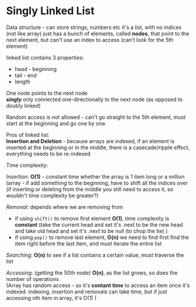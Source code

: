 # Singly Linked List

Data structure - can store strings, numbers etc
it's a list, with no indices (not like array)
just has a bunch of elements, called __nodes__, that point to the next element, but can't use an index to access (can't look for the 5th element)

linked list contains 3 properties:
- head - beginning
- tail - end 
- length

One node points to the next node  
__*singly*__ only connected one-directionally to the next node (as opposed to doubly linked)

Random access is not allowed - can't go straight to the 5th element, must start at the beginning and go one by one. 

Pros of linked list:  
__Insertion and Deletion__ - because arrays are indexed, if an element is inserted at the beginning or in the middle, there is a casecade/ripple effect, everything needs to be re-indexed

Time complexity:   

*Insertion*: __O(1)__ - constant time whether the array is 1 item long or a million (array - if add something to the beginning, have to shift all the indices over  
(if inserting or deleting from the middle you still need to access it, so wouldn't time complexity be greater?)  

*Removal*: depends where we are removing from 
- if using `shift()` to remove first element __O(1)__, time complexity is __constant__ (take the current head and set it's .next to be the new head and take old head and set it's .next to be null (to chop the tie) )
- if using `pop()` to remove last element, __O(n)__ we need to find first find the item right before the last item, and must iterate the entire list


*Searching*: __O(n)__ to see if a list contains a certain value, must traverse the list  

*Accessing*: (getting the 50th node) __O(n)__, as the list grows, so does the number of operations  
  (Array has random access - so it's __contant time__ to access an item once it's indexed.
   indexing, insertion and removals can take time, but if just accessing nth item in array, it's O(1) )